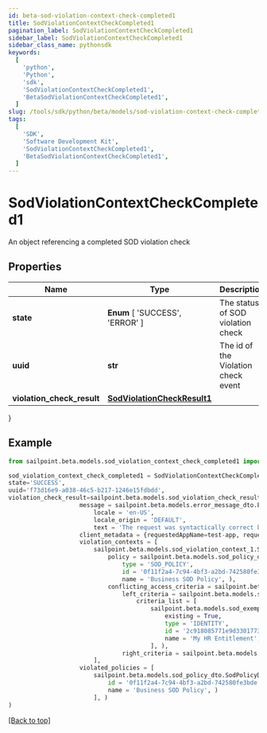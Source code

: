 ```yaml
---
id: beta-sod-violation-context-check-completed1
title: SodViolationContextCheckCompleted1
pagination_label: SodViolationContextCheckCompleted1
sidebar_label: SodViolationContextCheckCompleted1
sidebar_class_name: pythonsdk
keywords:
  [
    'python',
    'Python',
    'sdk',
    'SodViolationContextCheckCompleted1',
    'BetaSodViolationContextCheckCompleted1',
  ]
slug: /tools/sdk/python/beta/models/sod-violation-context-check-completed1
tags:
  [
    'SDK',
    'Software Development Kit',
    'SodViolationContextCheckCompleted1',
    'BetaSodViolationContextCheckCompleted1',
  ]
---
```


# SodViolationContextCheckCompleted1

An object referencing a completed SOD violation check

## Properties

| Name | Type | Description | Notes |
| --- | --- | --- | --- |
| **state** | **Enum** [ 'SUCCESS', 'ERROR' ] | The status of SOD violation check | [optional] |
| **uuid** | **str** | The id of the Violation check event | [optional] |
| **violation_check_result** | [**SodViolationCheckResult1**](sod-violation-check-result1) |  | [optional] |

}

## Example

```python
from sailpoint.beta.models.sod_violation_context_check_completed1 import SodViolationContextCheckCompleted1

sod_violation_context_check_completed1 = SodViolationContextCheckCompleted1(
state='SUCCESS',
uuid='f73d16e9-a038-46c5-b217-1246e15fdbdd',
violation_check_result=sailpoint.beta.models.sod_violation_check_result_1.SodViolationCheckResult_1(
                    message = sailpoint.beta.models.error_message_dto.ErrorMessageDto(
                        locale = 'en-US',
                        locale_origin = 'DEFAULT',
                        text = 'The request was syntactically correct but its content is semantically invalid.', ),
                    client_metadata = {requestedAppName=test-app, requestedAppId=2c91808f7892918f0178b78da4a305a1},
                    violation_contexts = [
                        sailpoint.beta.models.sod_violation_context_1.SodViolationContext_1(
                            policy = sailpoint.beta.models.sod_policy_dto.SodPolicyDto(
                                type = 'SOD_POLICY',
                                id = '0f11f2a4-7c94-4bf3-a2bd-742580fe3bde',
                                name = 'Business SOD Policy', ),
                            conflicting_access_criteria = sailpoint.beta.models.sod_violation_context_1_conflicting_access_criteria.SodViolationContext_1_conflictingAccessCriteria(
                                left_criteria = sailpoint.beta.models.sod_violation_context_1_conflicting_access_criteria_left_criteria.SodViolationContext_1_conflictingAccessCriteria_leftCriteria(
                                    criteria_list = [
                                        sailpoint.beta.models.sod_exempt_criteria_1.SodExemptCriteria_1(
                                            existing = True,
                                            type = 'IDENTITY',
                                            id = '2c918085771e9d3301773b3cb66f6398',
                                            name = 'My HR Entitlement', )
                                        ], ),
                                right_criteria = sailpoint.beta.models.sod_violation_context_1_conflicting_access_criteria_left_criteria.SodViolationContext_1_conflictingAccessCriteria_leftCriteria(), ), )
                        ],
                    violated_policies = [
                        sailpoint.beta.models.sod_policy_dto.SodPolicyDto(
                            id = '0f11f2a4-7c94-4bf3-a2bd-742580fe3bde',
                            name = 'Business SOD Policy', )
                        ], )
)

```

[[Back to top]](#)
